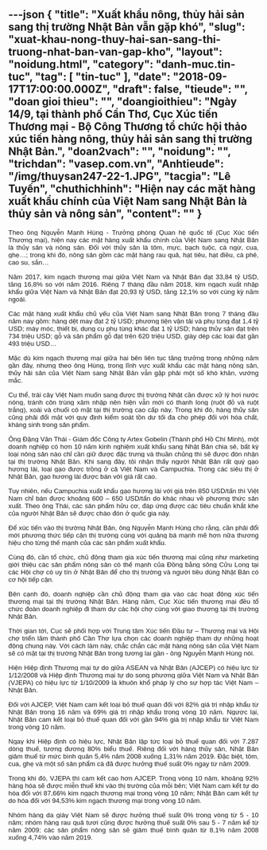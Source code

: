 ---json
{
    "title": "Xuất khẩu nông, thủy hải sản sang thị trường Nhật Bản vẫn gặp khó",
    "slug": "xuat-khau-nong-thuy-hai-san-sang-thi-truong-nhat-ban-van-gap-kho",
    "layout": "noidung.html",
    "category": "danh-muc.tin-tuc",
    "tag": [
        "tin-tuc"
    ],
    "date": "2018-09-17T17:00:00.000Z",
    "draft": false,
    "tieude": "",
    "doan gioi thieu": "",
    "doangioithieu": "Ngày 14/9, tại thành phố Cần Thơ, Cục Xúc tiến Thương mại - Bộ Công Thương tổ chức hội thảo xúc tiến hàng nông, thủy hải sản sang thị trường Nhật Bản.",
    "doan2vach": "",
    "noidung": "",
    "trichdan": "vasep.com.vn",
    "Anhtieude": "/img/thuysan247-22-1.JPG",
    "tacgia": "Lê Tuyến",
    "chuthichhinh": "Hiện nay các mặt hàng xuất khẩu chính của Việt Nam sang Nhật Bản là thủy sản và nông sản",
    "__content__": ""
}
---
<p style="margin-left:0cm; margin-right:0cm; text-align:justify"><span style="font-size:13px"><span style="background-color:white"><span style="color:#1b1b1b"><span style="font-family:Arial"><span style="font-size:10pt">Theo &ocirc;ng Nguyễn Mạnh H&ugrave;ng - Trưởng ph&ograve;ng Quan hệ quốc tế (Cục X&uacute;c tiến Thương mại), hiện nay c&aacute;c mặt h&agrave;ng xuất khẩu ch&iacute;nh của Việt Nam sang Nhật Bản l&agrave; thủy sản v&agrave; n&ocirc;ng sản. Đối với thủy sản l&agrave; t&ocirc;m, mực, bạch tuộc, c&aacute; ngừ, cua, ghẹ&hellip;; trong khi đ&oacute;, n&ocirc;ng sản gồm c&aacute;c mặt h&agrave;ng rau quả, hạt ti&ecirc;u, hạt điều, c&agrave; ph&ecirc;, cao su, sắn&hellip;</span></span></span></span></span></p>

<p style="margin-left:0cm; margin-right:0cm; text-align:justify"><span style="font-size:13px"><span style="background-color:white"><span style="color:#1b1b1b"><span style="font-family:Arial"><span style="font-size:10pt">Năm 2017, kim ngạch thương mại giữa Việt Nam v&agrave; Nhật Bản đạt 33,84 tỷ USD, tăng 16,8% so với năm 2016. Ri&ecirc;ng 7 th&aacute;ng đầu năm 2018, kim ngạch xuất nhập khẩu giữa Việt Nam v&agrave; Nhật Bản đạt 20,93 tỷ USD, tăng 12,1% so với c&ugrave;ng kỳ năm ngo&aacute;i.</span></span></span></span></span></p>

<p style="margin-left:0cm; margin-right:0cm; text-align:justify"><span style="font-size:13px"><span style="background-color:white"><span style="color:#1b1b1b"><span style="font-family:Arial"><span style="font-size:10pt">C&aacute;c mặt h&agrave;ng xuất khẩu chủ yếu của Việt Nam sang Nhật Bản trong 7 th&aacute;ng đầu năm nay gồm: h&agrave;ng dệt may đạt 2 tỷ USD; phương tiện vận tải v&agrave; phụ t&ugrave;ng đạt 1,4 tỷ USD; m&aacute;y m&oacute;c, thiết bị, dụng cụ phụ t&ugrave;ng kh&aacute;c đạt 1 tỷ USD; h&agrave;ng thủy sản đạt tr&ecirc;n 734 triệu USD; gỗ v&agrave; sản phẩm gỗ đạt tr&ecirc;n 620 triệu USD, gi&agrave;y d&eacute;p c&aacute;c loại đạt gần 493 triệu USD&hellip;</span></span></span></span></span></p>

<p style="margin-left:0cm; margin-right:0cm; text-align:justify"><span style="font-size:13px"><span style="background-color:white"><span style="color:#1b1b1b"><span style="font-family:Arial"><span style="font-size:10pt">Mặc d&ugrave; kim ngạch thương mại giữa hai b&ecirc;n li&ecirc;n tục tăng trưởng trong những năm gần đ&acirc;y, nhưng theo &ocirc;ng H&ugrave;ng, trong lĩnh vực xuất khẩu c&aacute;c mặt h&agrave;ng n&ocirc;ng sản, thủy hải sản của Việt Nam sang Nhật Bản vẫn gặp phải một số kh&oacute; khăn, vướng mắc.</span></span></span></span></span></p>

<p style="margin-left:0cm; margin-right:0cm; text-align:justify"><span style="font-size:13px"><span style="background-color:white"><span style="color:#1b1b1b"><span style="font-family:Arial"><span style="font-size:10pt">Cụ thể, tr&aacute;i c&acirc;y Việt Nam muốn sang được thị trường Nhật cần được xử l&yacute; hơi nước n&oacute;ng, tr&aacute;nh c&ocirc;n tr&ugrave;ng x&acirc;m nhập n&ecirc;n hiện vẫn mới c&oacute; thanh long (ruột đỏ v&agrave; ruột trắng), xo&agrave;i v&agrave; chuối c&oacute; mặt tại thị trường cao cấp n&agrave;y. Trong khi đ&oacute;, h&agrave;ng thủy sản cũng phải đối mặt với quy định kiểm so&aacute;t tồn dư tối đa cho ph&eacute;p đối với h&oacute;a chất, kh&aacute;ng sinh trong sản phẩm.</span></span></span></span></span></p>

<p style="margin-left:0cm; margin-right:0cm; text-align:justify"><span style="font-size:13px"><span style="background-color:white"><span style="color:#1b1b1b"><span style="font-family:Arial"><span style="font-size:10pt">&Ocirc;ng Đặng Văn Th&aacute;i - Gi&aacute;m đốc C&ocirc;ng ty Artex Gobelin (Th&agrave;nh phố Hồ Ch&iacute; Minh), một doanh nghiệp c&oacute; hơn 10 năm kinh nghiệm xuất khẩu sang Nhật Bản chia sẻ, bất kỳ loại n&ocirc;ng sản n&agrave;o chỉ cần giữ được đặc trưng v&agrave; thuần chủng th&igrave; sẽ được đ&oacute;n nhận tại thị trường Nhật Bản. Khi sang đ&acirc;y, t&ocirc;i nhận thấy người Nhật Bản rất qu&yacute; gạo hương l&agrave;i, loại gạo được trồng ở cả Việt Nam v&agrave; Campuchia. Trong c&aacute;c si&ecirc;u thị ở Nhật Bản, gạo hương l&agrave;i được b&aacute;n với gi&aacute; rất cao.</span></span></span></span></span></p>

<p style="margin-left:0cm; margin-right:0cm; text-align:justify"><span style="font-size:13px"><span style="background-color:white"><span style="color:#1b1b1b"><span style="font-family:Arial"><span style="font-size:10pt">Tuy nhi&ecirc;n, nếu Campuchia xuất khẩu gạo hương l&agrave;i với gi&aacute; tr&ecirc;n 850 USD/tấn th&igrave; Việt Nam chỉ b&aacute;n được khoảng 600 &ndash; 650 USD/tấn do kh&aacute;c nhau về phương thức sản xuất. Theo &ocirc;ng Th&aacute;i, c&aacute;c sản phẩm hữu cơ, đ&aacute;p ứng được c&aacute;c ti&ecirc;u chuẩn khắt khe của người Nhật Bản sẽ được ch&agrave;o đ&oacute;n ở quốc gia n&agrave;y.</span></span></span></span></span></p>

<p style="margin-left:0cm; margin-right:0cm; text-align:justify"><span style="font-size:13px"><span style="background-color:white"><span style="color:#1b1b1b"><span style="font-family:Arial"><span style="font-size:10pt">Để x&uacute;c tiến v&agrave;o thị trường Nhật Bản, &ocirc;ng Nguyễn Mạnh H&ugrave;ng cho rằng, cần phải đổi mới phương thức tiếp cận thị trường c&ugrave;ng với quảng b&aacute; mạnh mẽ hơn nữa thương hiệu cho từng thế mạnh của c&aacute;c sản phẩm xuất khẩu.</span></span></span></span></span></p>

<p style="margin-left:0cm; margin-right:0cm; text-align:justify"><span style="font-size:13px"><span style="background-color:white"><span style="color:#1b1b1b"><span style="font-family:Arial"><span style="font-size:10pt">C&ugrave;ng đ&oacute;, cần tổ chức, chủ động tham gia x&uacute;c tiến thương mại cũng như marketing giới thiệu c&aacute;c sản phẩm n&ocirc;ng sản c&oacute; thế mạnh của Đồng bằng s&ocirc;ng Cửu Long tại c&aacute;c Hội chợ c&oacute; uy t&iacute;n ở Nhật Bản để cho&nbsp;thị trường&nbsp;v&agrave; người ti&ecirc;u d&ugrave;ng Nhật Bản c&oacute; cơ hội tiếp cận.</span></span></span></span></span></p>

<p style="margin-left:0cm; margin-right:0cm; text-align:justify"><span style="font-size:13px"><span style="background-color:white"><span style="color:#1b1b1b"><span style="font-family:Arial"><span style="font-size:10pt">B&ecirc;n cạnh đ&oacute;, doanh nghiệp cần chủ động tham gia v&agrave;o c&aacute;c hoạt động x&uacute;c tiến thương mại tại thị trường Nhật Bản. H&agrave;ng năm, Cục X&uacute;c tiến thương mại đều tổ chức đo&agrave;n doanh nghiệp đi tham dự c&aacute;c hội chợ c&ugrave;ng với giao thương tại thị trường Nhật Bản.</span></span></span></span></span></p>

<p style="margin-left:0cm; margin-right:0cm; text-align:justify"><span style="font-size:13px"><span style="background-color:white"><span style="color:#1b1b1b"><span style="font-family:Arial"><span style="font-size:10pt">Thời gian tới, Cục sẽ phối hợp với Trung t&acirc;m X&uacute;c tiến Đầu tư &ndash; Thương mại v&agrave; Hội chợ triển l&atilde;m th&agrave;nh phố Cần Thơ lựa chọn c&aacute;c doanh nghiệp tham dự những hoạt động chung n&agrave;y. Với c&aacute;ch l&agrave;m n&agrave;y, chắc chắn c&aacute;c mặt h&agrave;ng n&ocirc;ng sản của Việt Nam sẽ c&oacute; mặt tại thị trường Nhật Bản trong tương lai gần - &ocirc;ng Nguyễn Mạnh H&ugrave;ng n&oacute;i.</span></span></span></span></span></p>

<p style="margin-left:0cm; margin-right:0cm; text-align:justify"><span style="font-size:13px"><span style="background-color:white"><span style="color:#1b1b1b"><span style="font-family:Arial"><span style="font-size:10pt">Hiện Hiệp định Thương mại tự do giữa ASEAN v&agrave; Nhật Bản (AJCEP) c&oacute; hiệu lực từ 1/12/2008 v&agrave; Hiệp định Thương mại tự do song phương giữa Việt Nam v&agrave; Nhật Bản (VJEPA) c&oacute; hiệu lực từ 1/10/2009 l&agrave; khu&ocirc;n khổ ph&aacute;p l&yacute; cho sự hợp t&aacute;c Việt Nam &ndash; Nhật Bản.</span></span></span></span></span></p>

<p style="margin-left:0cm; margin-right:0cm; text-align:justify"><span style="font-size:13px"><span style="background-color:white"><span style="color:#1b1b1b"><span style="font-family:Arial"><span style="font-size:10pt">Đối với AJCEP, Việt Nam cam kết loại bỏ thuế quan đối với 82% gi&aacute; trị nhập khẩu từ Nhật Bản trong 16 năm v&agrave; 69% gi&aacute; trị nhập khẩu trong v&ograve;ng 10 năm. Ngược lại, Nhật Bản cam kết loại bỏ thuế quan đối với gần 94% gi&aacute; trị nhập khẩu từ Việt Nam trong v&ograve;ng 10 năm.</span></span></span></span></span></p>

<p style="margin-left:0cm; margin-right:0cm; text-align:justify"><span style="font-size:13px"><span style="background-color:white"><span style="color:#1b1b1b"><span style="font-family:Arial"><span style="font-size:10pt">Ngay khi Hiệp định c&oacute; hiệu lực, Nhật Bản lập tức loại bỏ thuế quan đối với 7.287 d&ograve;ng thuế, tương đương 80% biểu thuế. Ri&ecirc;ng đối với h&agrave;ng thủy sản, Nhật Bản giảm thuế từ mức b&igrave;nh qu&acirc;n 5,4% năm 2008 xuống 1,31% năm 2019. Đặc biệt, t&ocirc;m, cua, ghẹ v&agrave; một số sản phẩm c&aacute; đ&atilde; được hưởng thuế suất 0% ngay từ năm 2009.</span></span></span></span></span></p>

<p style="margin-left:0cm; margin-right:0cm; text-align:justify"><span style="font-size:13px"><span style="background-color:white"><span style="color:#1b1b1b"><span style="font-family:Arial"><span style="font-size:10pt">Trong khi đ&oacute;, VJEPA th&igrave; cam kết cao hơn AJCEP. Trong v&ograve;ng 10 năm, khoảng 92% h&agrave;ng h&oacute;a sẽ được miễn thuế khi v&agrave;o thị trường của mỗi b&ecirc;n; Việt Nam cam kết tự do h&oacute;a đối với 87,66% kim ngạch thương mại trong v&ograve;ng 10 năm; Nhật Bản cam kết tự do h&oacute;a đối với 94,53% kim ngạch thương mại trong v&ograve;ng 10 năm.</span></span></span></span></span></p>

<p style="margin-left:0cm; margin-right:0cm; text-align:justify"><span style="font-size:13px"><span style="background-color:white"><span style="color:#1b1b1b"><span style="font-family:Arial"><span style="font-size:10pt">Nh&oacute;m h&agrave;ng da gi&agrave;y Việt Nam sẽ được hưởng thuế suất 0% trong v&ograve;ng từ 5 - 10 năm; nh&oacute;m h&agrave;ng rau quả tươi cũng được hưởng thuế suất 0% sau 5 - 7 năm kể từ năm 2009; c&aacute;c sản phẩm n&ocirc;ng sản sẽ giảm thuế b&igrave;nh qu&acirc;n từ 8,1% năm 2008 xuống 4,74% v&agrave;o năm 2019.</span></span></span></span></span></p>
